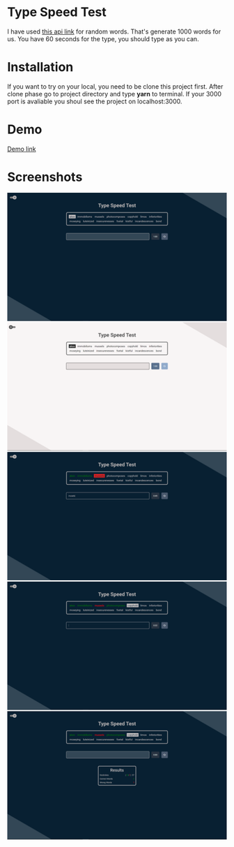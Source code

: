 # Type Speed Test

I have used [this api link](https://random-word-api.herokuapp.com/word?number=1000) for random words. That's generate 1000 words for us. You have 60 seconds for the type, you should type as you can. 

# Installation

If you want to try on your local, you need to be clone this project first. After clone phase go to project directory and type  **yarn** to terminal. If your 3000 port is avaliable you shoul see the project on localhost:3000.

# Demo

[Demo link](https://ersincakmak-type-speed-test.netlify.app/)

# Screenshots 

![1](screenshots/1.png)
![2](screenshots/2.png)
![3](screenshots/3.png)
![4](screenshots/4.png)
![5](screenshots/5.png)


